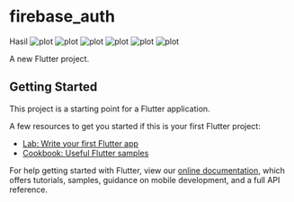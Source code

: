 # firebase_auth
Hasil
![plot](./Hasil/a.jpg)
![plot](./Hasil/b.jpg)
![plot](./Hasil/c.jpg)
![plot](./Hasil/d.jpg)
![plot](./Hasil/e.jpg)
![plot](./Hasil/f.jpg)

A new Flutter project.

## Getting Started

This project is a starting point for a Flutter application.

A few resources to get you started if this is your first Flutter project:

- [Lab: Write your first Flutter app](https://flutter.dev/docs/get-started/codelab)
- [Cookbook: Useful Flutter samples](https://flutter.dev/docs/cookbook)

For help getting started with Flutter, view our
[online documentation](https://flutter.dev/docs), which offers tutorials,
samples, guidance on mobile development, and a full API reference.
